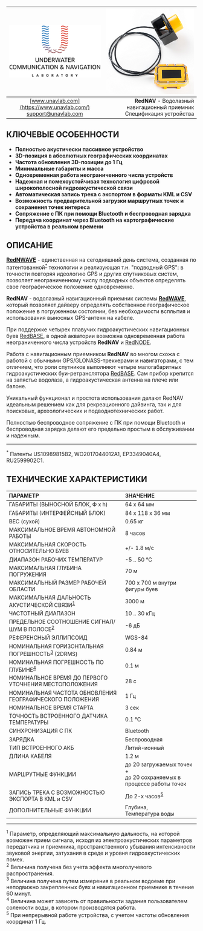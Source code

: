 | ![logo](/documentation/sm_logo.png) | ![logo](/documentation/def_rednav_yellow.png) |
| :---: | ---: |
| [www.unavlab.com](https://www.unavlab.com/) <br/> [support@unavlab.com](mailto:support@unavlab.com) | **RedNAV** - Водолазный навигационный приемник <br/> Спецификация устройства |

## КЛЮЧЕВЫЕ ОСОБЕННОСТИ

* **Полностью акустически пассивное устройство**
* **3D-позиция в абсолютных географических координатах**
* **Частота обновления 3D-позиции до 1 Гц**
* **Минимальные габариты и масса**
* **Одновременная работа неограниченного числа устройств**
* **Надежная и помехоустойчивая технология цифровой широкополосной гидроакустической связи**
* **Автоматическая запись трека с экспортом в форматы KML и CSV**
* **Возможность предварительной загрузки маршрутных точек и сохранения точек интереса**
* **Сопряжение с ПК при помощи Bluetooth и беспроводная зарядка**
* **Передача координат через Bluetooth на картографические устройства в реальном времени**

## ОПИСАНИЕ

**[RedNWAVE](RedWAVE_DataBrief_ru.md)** - единственная на сегодняшний день система, созданная по патентованной<sup>[*](#footnote_a1)</sup> технологии и реализующая т.н. "подводный GPS": в точности повторяя идеологию GPS и других спутниковых систем, позволяет неограниченному числу подводных объектов определять свое географическое положение одновременно.  

**RedNAV** - водолазный навигационный приемник системы **[RedWAVE](RedWAVE_DataBrief_ru.md)**, который позволяет дайверу определять собственное географическое положение в погруженном состоянии, без необходимости всплытия и использования выносных GPS-антенн на кабеле.  

При поддержке четырех плавучих гидроакустических навигационных буев [RedBASE](RedBASE_Specification_ru.md), в одной акватории возможна 
одновременная работа неограниченного числа устройств **RedNAV** и [RedNODE](RedNODE_Specification_ru.md).  

Работа c навигационным приемником **RedNAV** во многом схожа с работой с обычными GPS/GLONASS-треккерами и навигаторами, с тем отличием, 
что роли спутников выполняют четыре малогабаритных гидроакустических буи-ретранслятора [RedBASE](RedBASE_Specification_ru.md). Сам 
прибор крепится на запястье водолаза, а гидроакустическая антенна на плече или балоне.

Уникальный функционал и простота использования делают RedNAV идеальным решением как для рекреационного дайвинга, так и для поисковых, 
археологических и подводнотехнических работ.  

Полностью беспроводное сопряжение с ПК при помощи Bluetooth и беспроводная зарядка делают его предельно простым в обслуживании и надежным.

_________
<a name="footnote_a1"><sup>*</sup></a> Патенты US10989815B2, WO2017044012A1, EP3349040A4, RU2599902C1.  

<div style="page-break-after: always;"></div>

## ТЕХНИЧЕСКИЕ ХАРАКТЕРИСТИКИ

| ПАРАМЕТР | ЗНАЧЕНИЕ |
| :--- | :--- |
| ГАБАРИТЫ (ВЫНОСНОЙ БЛОК, Ф х h) | 64 x 64 мм |
| ГАБАРИТЫ (ИНТЕРФЕЙСНЫЙ БЛОК) | 84 х 118 х 36 мм |
| ВЕС (сухой) | 0.65 кг |
| МАКСИМАЛЬНОЕ ВРЕМЯ АВТОНОМНОЙ РАБОТЫ | 8 часов |
| МАКСИМАЛЬНАЯ СКОРОСТЬ ОТНОСИТЕЛЬНО БУЕВ | +/- 1.8 м/с  |
| ДИАПАЗОН РАБОЧИХ ТЕМПЕРАТУР | -5 .. 50 °С |
| МАКСИМАЛЬНАЯ ГЛУБИНА ПОГРУЖЕНИЯ | 70 м |
| МАКСИМАЛЬНЫЙ РАЗМЕР РАБОЧЕЙ ОБЛАСТИ | 700 x 700 м внутри фигуры буев |
| МАКСИМАЛЬНАЯ ДАЛЬНОСТЬ АКУСТИЧЕСКОЙ СВЯЗИ<sup>[1](#footnote1)</sup> | 3000 м |
| ЧАСТОТНЫЙ ДИАПАЗОН | 10 .. 30 кГц |
| ПРЕДЕЛЬНОЕ СООТНОШЕНИЕ СИГНАЛ/ШУМ В ПОЛОСЕ<sup>[2](#footnote2)</sup> | -6 дБ |
| РЕФЕРЕНСНЫЙ ЭЛЛИПСОИД | WGS-84 |
| НОМИНАЛЬНАЯ ГОРИЗОНТАЛЬНАЯ ПОГРЕШНОСТЬ<sup>[3](#footnote3)</sup> (2DRMS) | 0.84 м |
| НОМИНАЛЬНАЯ ПОГРЕШНОСТЬ ПО ГЛУБИНЕ<sup>[4](#footnote4)</sup>  | 0.1 м |
| НОМИНАЛЬНОЕ ВРЕМЯ ДО ПЕРВОГО УТОЧНЕНИЯ МЕСТОПОЛОЖЕНИЯ | 28 c |
| НОМИНАЛЬНАЯ ЧАСТОТА ОБНОВЛЕНИЯ ГЕОГРАФИЧЕСКОГО ПОЛОЖЕНИЯ | 1 Гц |
| НОМИНАЛЬНОЕ ВРЕМЯ СТАРТА | 3 сек |
| ТОЧНОСТЬ ВСТРОЕННОГО ДАТЧИКА ТЕМПЕРАТУРЫ | 0.1 °C |
| СИНХРОНИЗАЦИЯ С ПК | Bluetooth |
| ЗАРЯДКА | Беспроводная |
| ТИП ВСТРОЕННОГО АКБ | Литий-ионный |
| ДЛИНА КАБЕЛЯ | 1.2 м |
| МАРШРУТНЫЕ ФУНКЦИИ | до 20 загружаемых точек + <br/> до 20 сохраняемых в процессе работы точек |
| ЗАПИСЬ ТРЕКА С ВОЗМОЖНОСТЬЮ ЭКСПОРТА В KML и CSV | До 2-х часов<sup>[5](#footnote5)</sup> |
| ДОПОЛНИТЕЛЬНЫЕ ФУНКЦИИ | Глубина, <br/> Температура воды |


________________
<a name="footnote1"><sup>1</sup></a> Параметр, определяющий максимальную дальность, на которой возможен прием сигнала, исходя из 
электроакустических параметров передатчика и приемника, пространственного убывания интенсивности звуковой энергии, затухания в среде 
и уровня гидроакустических помех.  
<a name="footnote2"><sup>2</sup></a> Величина получена без учета эффекта многолучевого распространения.  
<a name="footnote3"><sup>3</sup></a> Величина получена путем измерения в реальном водоеме при неподвижно закрепленных буях и навигационном
приемнике в течение 60 минут.  
<a name="footnote4"><sup>4</sup></a> Величина может зависеть от правильности задания пользователем солености воды, в котором производятся
работа.  
<a name="footnote5"><sup>5</sup></a> При непрерывной работе устройства, с учетом частоты обновления координат 1 Гц.  
